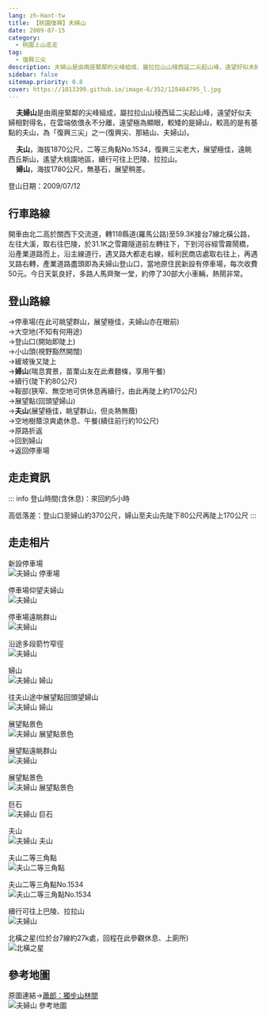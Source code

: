 ```yaml
---
lang: zh-Hant-tw
title: 【桃園復興】夫婦山
date: 2009-07-15
category: 
  - 桃園上山走走
tag:
  - 復興三尖
description: 夫婦山是由兩座緊鄰的尖峰組成，屬拉拉山山稜西延二尖起山峰，遠望好似夫婦相對得名，遠望極為顯眼，較矮的是婦山，較高的是有基點的夫山，為「復興三尖」之一(復興尖、那結山、夫婦山)。夫山，海拔1870公尺，復興三尖老大，展望極佳，遠眺西丘斯山，遙望大桃園地區，續行可往上巴陵、拉拉山。婦山，海拔1780公尺，展望稍差。
sidebar: false
sitemap.priority: 0.8
cover: https://1013399.github.io/image-6/352/128484795_l.jpg
---
```


    **夫婦山**是由兩座緊鄰的尖峰組成，屬拉拉山山稜西延二尖起山峰，遠望好似夫婦相對得名，在雲端依偎永不分離，遠望極為顯眼，較矮的是婦山，較高的是有基點的夫山，為「復興三尖」之一(復興尖、那結山、夫婦山)。  

<!-- more -->

    **夫山**，海拔1870公尺，二等三角點No.1534，復興三尖老大，展望極佳，遠眺西丘斯山，遙望大桃園地區，續行可往上巴陵、拉拉山。  
    **婦山**，海拔1780公尺，無基石，展望稍差。

登山日期：2009/07/12

## 行車路線
開車由北二高於關西下交流道，轉118縣道(羅馬公路)至59.3K接台7線北橫公路，左往大溪，取右往巴陵，於31.1K之雪霧隧道前左轉往下，下到河谷經雪霧鬧橋，沿產業道路而上，沿主線道行，遇叉路大都走右線，經利民商店處取右往上，再遇叉路右轉，產業道路盡頭即為夫婦山登山口，當地原住民新設有停車場，每次收費50元。今日天氣良好，多路人馬齊聚一堂，約停了30部大小車輛，熱鬧非常。

## 登山路線
→停車場(在此可眺望群山，展望極佳，夫婦山亦在眼前)  
→大空地(不知有何用途)  
→登山口(開始即陡上)  
→小山頭(視野豁然開闊)  
→緩坡後又陡上  
→**婦山**(喘息賞景，苗栗山友在此煮麵條，享用午餐)  
→續行(陡下約80公尺)  
→鞍部(狹窄、無空地可供休息再續行，由此再陡上約170公尺)  
→展望點(回頭望婦山)  
→**夫山**(展望極佳，眺望群山，但炎熱無蔭)  
→空地樹蔭涼爽處休息、午餐(續往前行約10公尺)  
→原路折返  
→回到婦山  
→返回停車場

## 走走資訊
::: info
登山時間(含休息)：來回約5小時

高低落差：登山口至婦山約370公尺，婦山至夫山先陡下80公尺再陡上170公尺
:::

## 走走相片
新設停車場  
![夫婦山 停車場](https://1013399.github.io/image-6/352/128484747_l.jpg)

停車場仰望夫婦山  
![夫婦山](https://1013399.github.io/image-6/352/128484795_l.jpg)

停車場遠眺群山  
![夫婦山](https://1013399.github.io/image-6/352/128484844_l.jpg)

沿途多段箭竹窄徑  
![夫婦山](https://1013399.github.io/image-6/352/128484850_l.jpg)

婦山  
![夫婦山 婦山](https://1013399.github.io/image-6/352/128484941_l.jpg)

往夫山途中展望點回頭望婦山  
![夫婦山 婦山](https://1013399.github.io/image-6/352/128484946_l.jpg)

展望點景色  
![夫婦山 展望點景色](https://1013399.github.io/image-6/352/128484953_l.jpg)

展望點遠眺群山  
![夫婦山](https://1013399.github.io/image-6/352/128484961_l.jpg)

展望點景色  
![夫婦山 展望點景色](https://1013399.github.io/image-6/352/128484968_l.jpg)

巨石  
![夫婦山 巨石](https://1013399.github.io/image-6/352/128484976_l.jpg)

夫山  
![夫婦山 夫山](https://1013399.github.io/image-6/352/128484979_l.jpg)

夫山二等三角點  
![夫山二等三角點](https://1013399.github.io/image-6/352/128484989_l.jpg)

夫山二等三角點No.1534  
![夫山二等三角點No.1534](https://1013399.github.io/image-6/352/128484997_l.jpg)

續行可往上巴陵、拉拉山  
![夫婦山](https://1013399.github.io/image-6/352/128485005_l.jpg)

北橫之星(位於台7線約27k處，回程在此參觀休息、上廁所)  
![北橫之星](https://1013399.github.io/image-6/352/128485008_l.jpg)

## 參考地圖
原圖連結→[蕭郎：獨步山林間](http://www.yougoipay.com/kenny/w679/index.htm)  
![夫婦山 參考地圖](https://1013399.github.io/image-6/352/128485129_l.jpg)